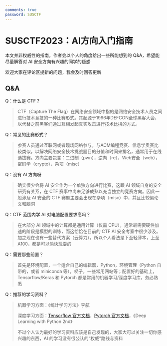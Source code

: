 ```yaml
---
comments: true
password: SUSCTF
---
```


# SUSCTF2023：AI方向入门指南

本文并非权威性的指南，作者会以个人的角度给出一些所能想到的 Q&A，希望能尽量解答对 AI 安全方向有兴趣的同学的疑惑

欢迎大家在评论区提新的问题，我会及时回答更新

## Q&A

Q：什么是 CTF？

> CTF（Capture The Flag）在网络安全领域中指的是网络安全技术人员之间进行技术竞技的一种比赛形式。其起源于1996年DEFCON全球黑客大会，以代替之前黑客们通过互相发起真实攻击进行技术比拼的方式。

Q：常见的比赛形式？

> 参赛人员通过互联网或者现场网络参与，与ACM编程竞赛、信息学奥赛比较类似，以解决网络安全技术挑战题目的分值和时间来排名，通常用于在线选拔赛。方向主要包含：二进制（pwn），逆向（re），Web安全（web），密码学（crypto），杂项（misc）

Q：没有 AI 方向呀

> 确实很少会将 AI 安全作为一个单独方向进行比赛，这跟 AI 领域自身的安全研究有关系，在 CTF 赛事中尚未足够成熟以充当独立的竞赛方向。因此一般涉及 AI 安全的 CTF 赛题主要会出现在杂项（misc）中，并且比较偏论文和脑洞

Q：CTF 范围内学 AI 对电脑配置要求高吗？

> 在大部分 AI 领域中的计算都是通用计算（仅需 CPU），通常最需要硬件加速的阶段是模型的训练，而这恰恰在目前的 CTF AI 安全考察中很少涉及。加之现在也有一些替代方案（云算力），所以个人看法是下至轻薄本，上至 A100，都是可以愉快玩耍的

Q：需要那些前置？

> 首先是环境配置，一个适合自己的编辑器，Python，环境管理（Python 自带的，或者 miniconda 等），梯子，一些常用网站等；配置好的基础上，Tensorflow/Keras 和 Pytorch 都是常用的机器学习/深度学习库，务必熟悉

Q：推荐的学习资料？

> 机器学习方面：《统计学习方法》李航
> 
> 深度学习方面：[Tensorflow 官方文档](https://tensorflow.google.cn/?hl=zh-cn)，[Pytorch 官方文档](https://pytorch.org/)，《Deep Learning with Python 2nd》
>
> 不过个人认为最好的学习资料应该是自己发现的，大家大可以关注一切你感兴趣的东西，AI 的学习没有很公认的“权威”路线与资料